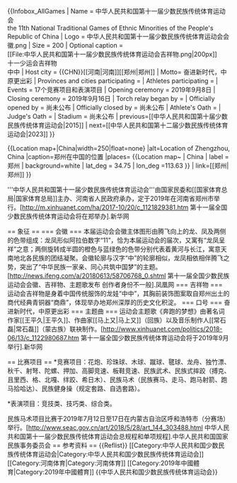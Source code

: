 {{Infobox_AllGames
| Name = 中华人民共和国第十一届少数民族传统体育运动会<br/>the 11th National Traditional Games of Ethnic Minorities of the People's Republic of China
| Logo = 中华人民共和国第十一届少数民族传统体育运动会会徽.png
| Size = 200
| Optional caption = <br/>[[File:中华人民共和国第十一届少数民族传统体育运动会吉祥物.png|200px]]
<br/>十一少运会吉祥物<br/>中中
| Host city = {{CHN}}[[河南|河南]][[郑州|郑州]]
| Motto= 奋进新时代，中原更出彩
| Provinces and cities participating = 
| Athletes participating = 
| Events = 17个竞赛项目和表演项目
| Opening ceremony = 2019年9月8日
| Closing ceremony = 2019年9月16日
| Torch relay began by = 
| Officially opened by = 尚未公布
| Officially closed by = 尚未公布
| Athlete's Oath = 
| Judge's Oath = 
| Stadium = 尚未公布
| previous=[[中华人民共和国第十届少数民族传统体育运动会|2015]]
| next=[[中华人民共和国第十二届少数民族传统体育运动会|2023]]
}}

</div>
{{Location map+|China|width=250|float=none}
 |alt=Location of Zhengzhou, China
 |caption=郑州在中国的位置
 |places=
  {{Location map~ | China
   | label = 郑州
   | background=white
    | lat_deg = 34.75
    | lon_deg =113.63 }}
    | link=[[郑州|郑州]]
}}
</div>

'''中华人民共和国第十一届少数民族传统体育运动会'''由国家民委和[[国家体育总局|国家体育总局]]主办、河南省人民政府承办，定于2019年在河南省郑州市举行。<ref>[http://m.xinhuanet.com/ha/2017-10/20/c_1121829381.htm 第十一届全国少数民族传统体育运动会将在郑举办].新华网</ref>

== 象征 ==
=== 会徽 ===
本届运动会会徽主体图形由腾飞向上的龙、凤及两侧的色带组成：龙凤形似阿拉伯数字“11”，恰为本届运动会的届次，又寓有“龙凤呈祥”之意；两侧旋转成半圆的橙色与蓝绿色的色带分别代表着黄河与长江，寓意天南地北各民族的团结凝聚。会徽轮廓与汉字“中”的轮廓相似，龙凤相依相伴腾飞之势，突出了“中华民族一家亲、同心共筑中国梦”的主题。<ref>[http://news.ifeng.com/a/20180613/58706768_0.shtml 第十一届全国少数民族运动会会徽、吉祥物、主题歌发布 创作者身份不一般].凤凰网</ref>
=== 吉祥物 ===
运动会吉祥物是身着中国传统服饰的龙娃“中中”，其胸前装饰图案取自郑州出土的商代经典青铜器“商鼎”，体现举办地郑州深厚的历史文化积淀。
=== 口号 ===
奋进新时代，中原更出彩
=== 主题曲 ===
运动会主题歌《奔跑的梦想》由著名词作家[[王平久|王平久]]、作曲家[[马上又|马上又]]（回族）以及音乐制作人[[常石磊|常石磊]]（蒙古族）联袂制作。<ref>[http://www.xinhuanet.com/politics/2018-06/13/c_1122980687.htm 第十一届全国少数民族传统体育运动会将于2019年9月举行].新华网</ref>

== 比赛项目 ==
*竞赛项目：花炮、珍珠球、木球、蹴球、毽球、龙舟、独竹漂、秋千、射弩、陀螺、押加、高脚竞速、板鞋竞速、民族武术、民族式摔跤（搏克、且里西、格、北嘎、绊跤、希日木）、民族马术（民族赛马、走马、跑马射箭、跑马拾哈达）、民族健身操（规定套路、自选套路）。

*表演项目：竞技类、技巧类、综合类。

民族马术项目比赛于2019年7月12日至17日在内蒙古自治区呼和浩特市（分赛场）举行。<ref>[http://www.seac.gov.cn/art/2018/5/28/art_144_303488.html 中华人民共和国第十一届少数民族传统体育运动会总规程和单项规程].中华人民共和国国家民族事务委员会</ref>
== 参考资料 ==
{{Reflist}}
[[Category:中华人民共和国少数民族传统体育运动会|Category:中华人民共和国少数民族传统体育运动会]]
[[Category:河南体育|Category:河南体育]]
[[Category:2019年中國體育|Category:2019年中國體育]]
{{中华人民共和国少数民族传统体育运动会}}
